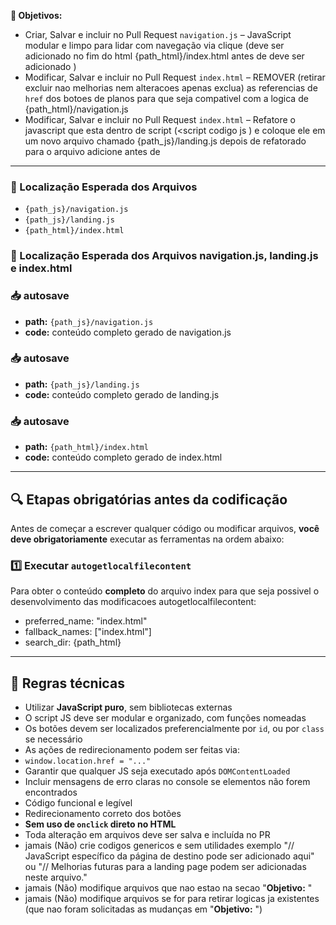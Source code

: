 
**🧠 Objetivos:**  
- Criar, Salvar e incluir no Pull Request `navigation.js` – JavaScript modular e limpo para lidar com navegação via clique (deve ser adicionado no fim do html {path_html}/index.html antes de </body> deve ser adicionado <script src="{path_js}/navigation.js"></script> )
- Modificar, Salvar e incluir no Pull Request `index.html` – REMOVER (retirar excluir nao melhorias nem alteracoes apenas exclua) as referencias de `href` dos botoes de planos para que seja compativel com a logica de {path_html}/navigation.js
- Modificar, Salvar e incluir no Pull Request `index.html` – Refatore o javascript que esta dentro de script (<script codigo js </script>) e coloque ele em um novo arquivo chamado {path_js}/landing.js depois de refatorado para o arquivo adicione antes de </body> <script src="{path_js}/landing.js"></script>

---

### 📁 Localização Esperada dos Arquivos
- `{path_js}/navigation.js`
- `{path_js}/landing.js`
- `{path_html}/index.html`

### 📁 Localização Esperada dos Arquivos navigation.js, landing.js e index.html
### 📥 autosave
- **path:** `{path_js}/navigation.js`
- **code:** conteúdo completo gerado de navigation.js
### 📥 autosave
- **path:** `{path_js}/landing.js`
- **code:** conteúdo completo gerado de landing.js
### 📥 autosave
- **path:** `{path_html}/index.html`
- **code:** conteúdo completo gerado de index.html

---

## 🔍 Etapas obrigatórias antes da codificação
Antes de começar a escrever qualquer código ou modificar arquivos, **você deve obrigatoriamente** executar as ferramentas na ordem abaixo:
### 1️⃣ Executar `autogetlocalfilecontent`  
Para obter o conteúdo **completo** do arquivo index para que seja possivel o desenvolvimento das modificacoes
autogetlocalfilecontent:
- preferred_name: "index.html"
- fallback_names: ["index.html"]
- search_dir: {path_html}

---

## 🔧 Regras técnicas
- Utilizar **JavaScript puro**, sem bibliotecas externas
- O script JS deve ser modular e organizado, com funções nomeadas
- Os botões devem ser localizados preferencialmente por `id`, ou por `class` se necessário
- As ações de redirecionamento podem ser feitas via:
- `window.location.href = "..."`
- Garantir que qualquer JS seja executado após `DOMContentLoaded`
- Incluir mensagens de erro claras no console se elementos não forem encontrados
- Código funcional e legível
- Redirecionamento correto dos botões
- **Sem uso de `onclick` direto no HTML**
- Toda alteração em arquivos deve ser salva e incluída no PR
- jamais (Não) crie codigos genericos e sem utilidades exemplo "// JavaScript específico da página de destino pode ser adicionado aqui" ou "// Melhorias futuras para a landing page podem ser adicionadas neste arquivo."
- jamais (Não) modifique arquivos que nao estao na secao "**Objetivo:**  "
- jamais (Não) modifique arquivos se for para retirar logicas ja existentes (que nao foram solicitadas as mudanças em "**Objetivo:**  ")

